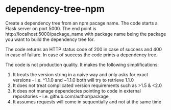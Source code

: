 # dependency-tree-npm
Create a dependency tree from an npm pacage name. The code starts a Flask server on port 5000. The end point is http://localhost:5000/package_name with package name being the package you want to build the dependency tree for.

The code returns an HTTP status code of 200 in case of success and 400 in case of failure. In case of success the code prints a dependency tree.

The code is not production quality. It makes the following simplifications:
1. It treats the version string in a naive way and only asks for exact versions - i.e. ^1.1.0 and ~1.1.0 both will try to retrieve 1.1.0
2. It does not treat complicated version requirements such as >1.5 & <2.0
3. It does not manage dependecies pointing to code in external repositories - i.e. github.com/author/package
4. It assumes requests will come in sequentially and not at the same time




